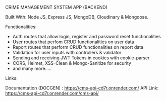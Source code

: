 CRIME MANAGEMENT SYSTEM APP (BACKEND)

Built With: Node JS, Express JS, MongoDB, Cloudinary & Mongoose.

Functionalities:

* Auth routes that allow login, register and password reset functionalities
* User routes that perfom CRUD functionalities on user data
* Report routes that perform CRUD functionalities on report data
* Validation for user inputs with controllers & validator
* Sending and receiving JWT Tokens in cookies with cookie-parser
* CORS, Helmet, XSS-Clean & Mongo-Sanitize for security
* and many more.....

Links:

Documentation (DOCGEN) : https://cms-api-cd7r.onrender.com/
API Link: https://cms-api-cd7r.onrender.com/cms-api/